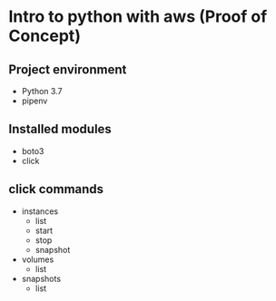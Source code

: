 # Intro to python with aws (Proof of Concept)

## Project environment
- Python 3.7
- pipenv 

## Installed modules
- boto3 
- click


## click commands
- instances
  - list
  - start
  - stop
  - snapshot
- volumes
  - list
- snapshots
  - list
